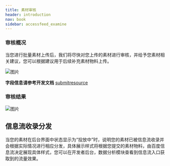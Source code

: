 ```yaml
---
title: 素材审核
header: introduction
nav: book
sidebar: accessfeed_examine
---
```

 

 

### 审核概况

当您进行批量素材上传后，我们将尽快对您上传的素材进行审核，并给予您素材相关建议，您可以根据建议用于后续补充素材物料上传。



![图片](https://b.bdstatic.com/searchbox/icms/searchbox/img/introduction10.png) 

**字段信息请参考开发文档** [submitresource](/develop/serverapi/submitresource/)

 

### 审核结果



![图片](https://b.bdstatic.com/searchbox/icms/searchbox/img/introduction11.png) 

 

## **信息流收录分发**

当您的素材在后台界面中状态显示为“投放中”时，说明您的素材已被信息流收录并会根据实际情况进行相应分发，具体展示样式将根据您提交的素材物料，由百度信息流决定展现具体样式，您可以在开发者后台，数据分析模块查看到信息流入口获取到的流量效果。

 